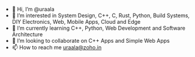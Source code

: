 - 👋 Hi, I’m @uraala
- 👀 I’m interested in System Design, C++, C, Rust, Python, Build Systems, DIY Electronics, Web, Mobile Apps, Cloud and Edge
- 🌱 I’m currently learning C++, Python, Web Development and Software Architecture
- 💞️ I’m looking to collaborate on C++ Apps and Simple Web Apps
- 📫 How to reach me uraala@zoho.in

<!---
uraala/uraala is a ✨ special ✨ repository because its `README.md` (this file) appears on your GitHub profile.
You can click the Preview link to take a look at your changes.
--->
